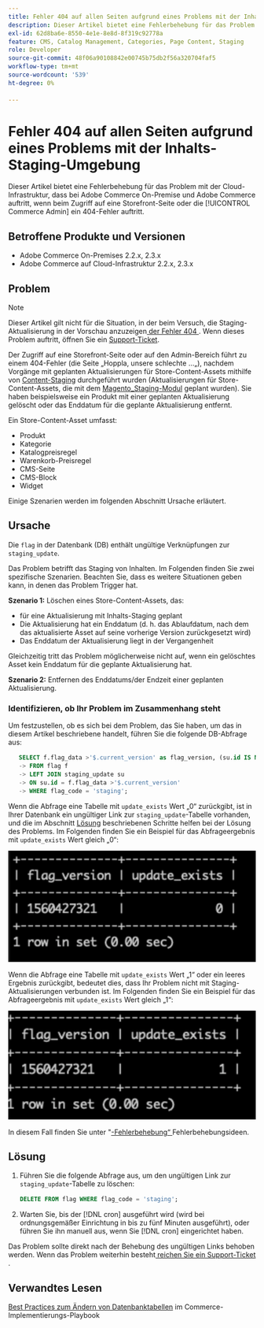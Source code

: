 ```yaml
---
title: Fehler 404 auf allen Seiten aufgrund eines Problems mit der Inhalts-Staging-Umgebung
description: Dieser Artikel bietet eine Fehlerbehebung für das Problem mit der Cloud-Infrastruktur, dass bei Adobe Commerce On-Premise und Adobe Commerce auftritt, wenn beim Zugriff auf eine Storefront-Seite oder die [!UICONTROL Commerce Admin] ein 404-Fehler auftritt.
exl-id: 62d8ba6e-8550-4e1e-8e8d-8f319c92778a
feature: CMS, Catalog Management, Categories, Page Content, Staging
role: Developer
source-git-commit: 48f06a90108842e00745b75db2f56a320704faf5
workflow-type: tm+mt
source-wordcount: '539'
ht-degree: 0%

---
```


# Fehler 404 auf allen Seiten aufgrund eines Problems mit der Inhalts-Staging-Umgebung

Dieser Artikel bietet eine Fehlerbehebung für das Problem mit der Cloud-Infrastruktur, dass bei Adobe Commerce On-Premise und Adobe Commerce auftritt, wenn beim Zugriff auf eine Storefront-Seite oder die [!UICONTROL Commerce Admin] ein 404-Fehler auftritt.

## Betroffene Produkte und Versionen

* Adobe Commerce On-Premises 2.2.x, 2.3.x
* Adobe Commerce auf Cloud-Infrastruktur 2.2.x, 2.3.x

## Problem

>[!NOTE]
>
>Dieser Artikel gilt nicht für die Situation, in der beim Versuch, die Staging-Aktualisierung in der Vorschau anzuzeigen[ der Fehler 404 ](https://experienceleague.adobe.com/en/docs/commerce-admin/content-design/guide-overview#preview-the-scheduled-change). Wenn dieses Problem auftritt, öffnen Sie ein [Support-Ticket](https://experienceleague.adobe.com/en/docs/commerce-knowledge-base/kb/help-center-guide/magento-help-center-user-guide#support-case).

Der Zugriff auf eine Storefront-Seite oder auf den Admin-Bereich führt zu einem 404-Fehler (die Seite „Hoppla, unsere schlechte …„), nachdem Vorgänge mit geplanten Aktualisierungen für Store-Content-Assets mithilfe von [Content-Staging](https://experienceleague.adobe.com/docs/commerce-admin/content-design/staging/content-staging.html) durchgeführt wurden (Aktualisierungen für Store-Content-Assets, die mit dem [Magento\_Staging-Modul](https://developer.adobe.com/commerce/php/module-reference/) geplant wurden). Sie haben beispielsweise ein Produkt mit einer geplanten Aktualisierung gelöscht oder das Enddatum für die geplante Aktualisierung entfernt.

Ein Store-Content-Asset umfasst:

* Produkt
* Kategorie
* Katalogpreisregel
* Warenkorb-Preisregel
* CMS-Seite
* CMS-Block
* Widget

Einige Szenarien werden im folgenden Abschnitt Ursache erläutert.

## Ursache

Die `flag` in der Datenbank (DB) enthält ungültige Verknüpfungen zur `staging_update`.

Das Problem betrifft das Staging von Inhalten. Im Folgenden finden Sie zwei spezifische Szenarien. Beachten Sie, dass es weitere Situationen geben kann, in denen das Problem Trigger hat.

**Szenario 1:** Löschen eines Store-Content-Assets, das:

* für eine Aktualisierung mit Inhalts-Staging geplant
* Die Aktualisierung hat ein Enddatum (d. h. das Ablaufdatum, nach dem das aktualisierte Asset auf seine vorherige Version zurückgesetzt wird)
* Das Enddatum der Aktualisierung liegt in der Vergangenheit

Gleichzeitig tritt das Problem möglicherweise nicht auf, wenn ein gelöschtes Asset kein Enddatum für die geplante Aktualisierung hat.

**Szenario 2:** Entfernen des Enddatums/der Endzeit einer geplanten Aktualisierung.

### Identifizieren, ob Ihr Problem im Zusammenhang steht

Um festzustellen, ob es sich bei dem Problem, das Sie haben, um das in diesem Artikel beschriebene handelt, führen Sie die folgende DB-Abfrage aus:

```sql
   SELECT f.flag_data >'$.current_version' as flag_version, (su.id IS NOT NULL) as update_exists
   -> FROM flag f
   -> LEFT JOIN staging_update su
   -> ON su.id = f.flag_data >'$.current_version'
   -> WHERE flag_code = 'staging';
```

Wenn die Abfrage eine Tabelle mit `update_exists` Wert „0“ zurückgibt, ist in Ihrer Datenbank ein ungültiger Link zur `staging_update`-Tabelle vorhanden, und die im Abschnitt [Lösung](#solution) beschriebenen Schritte helfen bei der Lösung des Problems. Im Folgenden finden Sie ein Beispiel für das Abfrageergebnis mit `update_exists` Wert gleich „0“:

![update_exists_0.png](assets/update_exists_0.png)

Wenn die Abfrage eine Tabelle mit `update_exists` Wert „1“ oder ein leeres Ergebnis zurückgibt, bedeutet dies, dass Ihr Problem nicht mit Staging-Aktualisierungen verbunden ist. Im Folgenden finden Sie ein Beispiel für das Abfrageergebnis mit `update_exists` Wert gleich „1“:

![updates_exist_1.png](assets/updates_exist_1.png)

In diesem Fall finden Sie unter &quot;[-Fehlerbehebung“ ](https://experienceleague.adobe.com/en/docs/experience-cloud-kcs/kbarticles/ka-27152) Fehlerbehebungsideen.

## Lösung

1. Führen Sie die folgende Abfrage aus, um den ungültigen Link zur `staging_update`-Tabelle zu löschen:

   ```sql
   DELETE FROM flag WHERE flag_code = 'staging';
   ```

1. Warten Sie, bis der [!DNL cron] ausgeführt wird (wird bei ordnungsgemäßer Einrichtung in bis zu fünf Minuten ausgeführt), oder führen Sie ihn manuell aus, wenn Sie [!DNL cron] eingerichtet haben.

Das Problem sollte direkt nach der Behebung des ungültigen Links behoben werden. Wenn das Problem weiterhin besteht[ reichen Sie ein Support-Ticket ](https://experienceleague.adobe.com/en/docs/commerce-knowledge-base/kb/help-center-guide/magento-help-center-user-guide#support-case).

## Verwandtes Lesen

[Best Practices zum Ändern von Datenbanktabellen](https://experienceleague.adobe.com/en/docs/commerce-operations/implementation-playbook/best-practices/development/modifying-core-and-third-party-tables#why-adobe-recommends-avoiding-modifications) im Commerce-Implementierungs-Playbook
